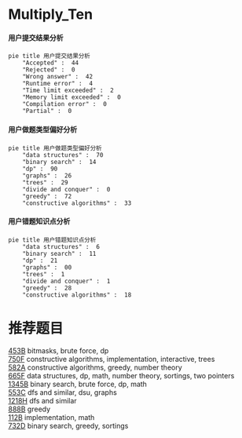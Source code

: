 # Multiply_Ten

<!-- tabs:start -->



#### **用户提交结果分析**

```mermaid
pie title 用户提交结果分析
    "Accepted" :  44
    "Rejected" :  0
    "Wrong answer" :  42
    "Runtime error" :  4
    "Time limit exceeded" :  2
    "Memory limit exceeded" :  0
    "Compilation error" :  0
    "Partial" :  0
```

#### **用户做题类型偏好分析**

```mermaid
pie title 用户做题类型偏好分析
    "data structures" :  70
    "binary search" :  14
    "dp" :  90
    "graphs" :  26
    "trees" :  29
    "divide and conquer" :  0
    "greedy" :  72
    "constructive algorithms" :  33
```
#### **用户错题知识点分析**

```mermaid
pie title 用户错题知识点分析
    "data structures" :  6
    "binary search" :  11
    "dp" :  21
    "graphs" :  00
    "trees" :  1
    "divide and conquer" :  1
    "greedy" :  28
    "constructive algorithms" :  18
```



<!-- tabs:end -->
# 推荐题目
[453B](https://codeforces.com/contest/453/problem/B)		bitmasks,
                        brute force,
                        dp		  
[750F](https://codeforces.com/contest/750/problem/F)		constructive algorithms,
                        implementation,
                        interactive,
                        trees		  
[582A](https://codeforces.com/contest/582/problem/A)		constructive algorithms,
                        greedy,
                        number theory		  
[665F](https://codeforces.com/contest/665/problem/F)		data structures,
                        dp,
                        math,
                        number theory,
                        sortings,
                        two pointers		  
[1345B](https://codeforces.com/contest/1345/problem/B)		binary search,
                        brute force,
                        dp,
                        math		  
[553C](https://codeforces.com/contest/553/problem/C)		dfs and similar,
                        dsu,
                        graphs		  
[1218H](https://codeforces.com/contest/1218/problem/H)		dfs and similar		  
[888B](https://codeforces.com/contest/888/problem/B)		greedy		  
[112B](https://codeforces.com/contest/112/problem/B)		implementation,
                        math		  
[732D](https://codeforces.com/contest/732/problem/D)		binary search,
                        greedy,
                        sortings		  
